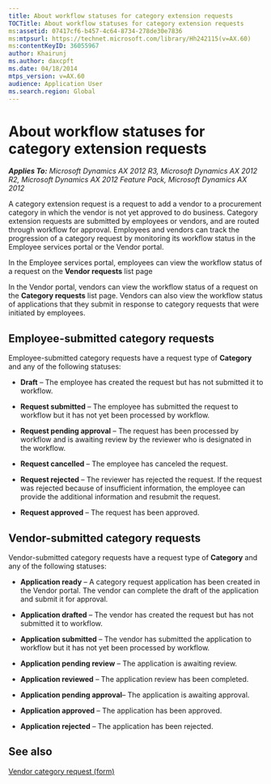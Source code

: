 ```yaml
---
title: About workflow statuses for category extension requests
TOCTitle: About workflow statuses for category extension requests
ms:assetid: 07417cf6-b457-4c64-8734-278de30e7836
ms:mtpsurl: https://technet.microsoft.com/library/Hh242115(v=AX.60)
ms:contentKeyID: 36055967
author: Khairunj
ms.author: daxcpft
ms.date: 04/18/2014
mtps_version: v=AX.60
audience: Application User
ms.search.region: Global
---
```


# About workflow statuses for category extension requests 


_**Applies To:** Microsoft Dynamics AX 2012 R3, Microsoft Dynamics AX 2012 R2, Microsoft Dynamics AX 2012 Feature Pack, Microsoft Dynamics AX 2012_

A category extension request is a request to add a vendor to a procurement category in which the vendor is not yet approved to do business. Category extension requests are submitted by employees or vendors, and are routed through workflow for approval. Employees and vendors can track the progression of a category request by monitoring its workflow status in the Employee services portal or the Vendor portal.

In the Employee services portal, employees can view the workflow status of a request on the **Vendor requests** list page

In the Vendor portal, vendors can view the workflow status of a request on the **Category requests** list page. Vendors can also view the workflow status of applications that they submit in response to category requests that were initiated by employees.

## Employee-submitted category requests

Employee-submitted category requests have a request type of **Category** and any of the following statuses:

  - **Draft** – The employee has created the request but has not submitted it to workflow.

  - **Request submitted** – The employee has submitted the request to workflow but it has not yet been processed by workflow.

  - **Request pending approval** – The request has been processed by workflow and is awaiting review by the reviewer who is designated in the workflow.

  - **Request cancelled** – The employee has canceled the request.

  - **Request rejected** – The reviewer has rejected the request. If the request was rejected because of insufficient information, the employee can provide the additional information and resubmit the request.

  - **Request approved** – The request has been approved.

## Vendor-submitted category requests

Vendor-submitted category requests have a request type of **Category** and any of the following statuses:

  - **Application ready** – A category request application has been created in the Vendor portal. The vendor can complete the draft of the application and submit it for approval.

  - **Application drafted** – The vendor has created the request but has not submitted it to workflow.

  - **Application submitted** – The vendor has submitted the application to workflow but it has not yet been processed by workflow.

  - **Application pending review** – The application is awaiting review.

  - **Application reviewed** – The application review has been completed.

  - **Application pending approval**– The application is awaiting approval.

  - **Application approved** – The application has been approved.

  - **Application rejected** – The application has been rejected.

## See also

[Vendor category request (form)](https://technet.microsoft.com/library/hh227509\(v=ax.60\))

  


